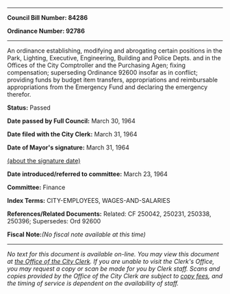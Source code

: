 

********

**Council Bill Number: 84286**
   
**Ordinance Number: 92786**
********

 An ordinance establishing, modifying and abrogating certain positions in the Park, Lighting, Executive, Engineering, Building and Police Depts. and in the Offices of the City Comptroller and the Purchasing Agen; fixing compensation; superseding Ordinance 92600 insofar as in conflict; providing funds by budget item transfers, appropriations and reimbursable appropriations from the Emergency Fund and declaring the emergency therefor.

**Status:** Passed
   
**Date passed by Full Council:** March 30, 1964
   
**Date filed with the City Clerk:** March 31, 1964
   
**Date of Mayor's signature:** March 31, 1964
   
[(about the signature date)](/~public/approvaldate.htm)
   
   
   
**Date introduced/referred to committee:** March 23, 1964
   
**Committee:** Finance
   
   
**Index Terms:** CITY-EMPLOYEES, WAGES-AND-SALARIES

**References/Related Documents:** Related: CF 250042, 250231, 250338, 250396; Supersedes: Ord 92600

**Fiscal Note:**_(No fiscal note available at this time)_
********

_No text for this document is available on-line. You may view this document at [the Office of the City Clerk](http://www.seattle.gov/leg/clerk/contactUs.htm). If you are unable to visit the Clerk's Office, you may request a copy or scan be made for you by Clerk staff. Scans and copies provided by the Office of the City Clerk are subject to [copy fees](http://clerk.seattle.gov/~public/clerkfees.htm), and the timing of service is dependent on the availability of staff._

